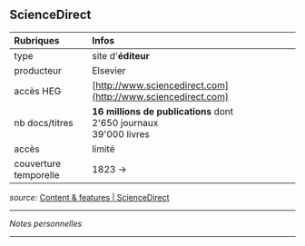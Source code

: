 ## ScienceDirect

| Rubriques | Infos |
| :-------- | :---- |
| type | site d'**éditeur** |
| producteur | Elsevier |
| accès HEG | [http://www.sciencedirect.com](http://www.sciencedirect.com) |
| nb docs/titres | **16 millions de publications** dont <br/>2'650 journaux <br/> 39'000 livres |
| accès | limité |
| couverture temporelle | 1823 -> |

*source*: [Content & features | ScienceDirect](https://www.elsevier.com/solutions/sciencedirect/content)   

---

*Notes personnelles*

---
